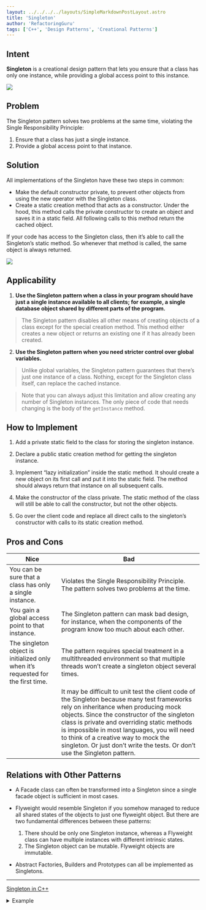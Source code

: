 ```yaml
---
layout: ../../../../layouts/SimpleMarkdownPostLayout.astro
title: 'Singleton'
author: 'RefactoringGuru'
tags: ['C++', 'Design Patterns', 'Creational Patterns']
---
```


## Intent

**Singleton** is a creational design pattern that lets you ensure that a class has only one instance, while providing a global access point to this instance.

![](/images/cxx_design_patterns/Singleton/singleton.png)

## Problem

The Singleton pattern solves two problems at the same time, violating the Single Responsibility Principle:

1. Ensure that a class has just a single instance.
2. Provide a global access point to that instance.

## Solution

All implementations of the Singleton have these two steps in common:

- Make the default constructor private, to prevent other objects from using the new operator with the Singleton class.
- Create a static creation method that acts as a constructor. Under the hood, this method calls the private constructor to create an object and saves it in a static field. All following calls to this method return the cached object.

If your code has access to the Singleton class, then it’s able to call the Singleton’s static method. So whenever that method is called, the same object is always returned.

![](/images/cxx_design_patterns/Singleton/structure-en.png)

## Applicability

1. **Use the Singleton pattern when a class in your program should have just a single instance available to all clients; for example, a single database object shared by different parts of the program.**

> The Singleton pattern disables all other means of creating objects of a class except for the special creation method. This method either creates a new object or returns an existing one if it has already been created.

2. **Use the Singleton pattern when you need stricter control over global variables.**

> Unlike global variables, the Singleton pattern guarantees that there’s just one instance of a class. Nothing, except for the Singleton class itself, can replace the cached instance.

> Note that you can always adjust this limitation and allow creating any number of Singleton instances. The only piece of code that needs changing is the body of the `getInstance` method.

## How to Implement

1. Add a private static field to the class for storing the singleton instance.

2. Declare a public static creation method for getting the singleton instance.

3. Implement “lazy initialization” inside the static method. It should create a new object on its first call and put it into the static field. The method should always return that instance on all subsequent calls.

4. Make the constructor of the class private. The static method of the class will still be able to call the constructor, but not the other objects.

5. Go over the client code and replace all direct calls to the singleton’s constructor with calls to its static creation method.

## Pros and Cons

| Nice                                                                             | Bad                                                                                                                                                                                                                                                                                                                                                                                                       |
|----------------------------------------------------------------------------------|-----------------------------------------------------------------------------------------------------------------------------------------------------------------------------------------------------------------------------------------------------------------------------------------------------------------------------------------------------------------------------------------------------------|
| You can be sure that a class has only a single instance.                         | Violates the Single Responsibility Principle. The pattern solves two problems at the time.                                                                                                                                                                                                                                                                                                                |
| You gain a global access point to that instance.                                 | The Singleton pattern can mask bad design, for instance, when the components of the program know too much about each other.                                                                                                                                                                                                                                                                               |
| The singleton object is initialized only when it’s requested for the first time. | The pattern requires special treatment in a multithreaded environment so that multiple threads won’t create a singleton object several times.                                                                                                                                                                                                                                                             |
|                                                                                  | It may be difficult to unit test the client code of the Singleton because many test frameworks rely on inheritance when producing mock objects. Since the constructor of the singleton class is private and overriding static methods is impossible in most languages, you will need to think of a creative way to mock the singleton. Or just don’t write the tests. Or don’t use the Singleton pattern. |

## Relations with Other Patterns

- A Facade class can often be transformed into a Singleton since a single facade object is sufficient in most cases.

- Flyweight would resemble Singleton if you somehow managed to reduce all shared states of the objects to just one flyweight object. But there are two fundamental differences between these patterns:
  1. There should be only one Singleton instance, whereas a Flyweight class can have multiple instances with different intrinsic states.
  2. The Singleton object can be mutable. Flyweight objects are immutable.

- Abstract Factories, Builders and Prototypes can all be implemented as Singletons.

---

[Singleton in C++](https://refactoring.guru/design-patterns/singleton/cpp/example#example-1)

<details><summary>Example</summary>

```cpp
#include <iostream>
#include <mutex>
#include <string>
#include <thread>

/**
 * The Singleton class defines the `GetInstance` method that serves as an
 * alternative to constructor and lets clients access the same instance of this
 * class over and over.
 */
class Singleton {

  /**
   * The Singleton's constructor/destructor should always be private to
   * prevent direct construction/desctruction calls with the `new`/`delete`
   * operator.
   */
private:
  static Singleton *pinstance_;
  static std::mutex mutex_;

protected:
  Singleton(const std::string value) : value_(value) {}
  ~Singleton() {}
  std::string value_;

public:
  /**
   * Singletons should not be cloneable.
   */
  Singleton(Singleton &other) = delete;
  /**
   * Singletons should not be assignable.
   */
  void operator=(const Singleton &) = delete;
  /**
   * This is the static method that controls the access to the singleton
   * instance. On the first run, it creates a singleton object and places it
   * into the static field. On subsequent runs, it returns the client existing
   * object stored in the static field.
   */

  static Singleton *GetInstance(const std::string &value);
  /**
   * Finally, any singleton should define some business logic, which can be
   * executed on its instance.
   */
  void SomeBusinessLogic() {
    // ...
  }

  std::string value() const { return value_; }
};

/**
 * Static methods should be defined outside the class.
 */

Singleton *Singleton::pinstance_{nullptr};
std::mutex Singleton::mutex_;

/**
 * The first time we call GetInstance we will lock the storage location
 *      and then we make sure again that the variable is null and then we
 *      set the value. RU:
 */
Singleton *Singleton::GetInstance(const std::string &value) {
  std::lock_guard<std::mutex> lock(mutex_);
  if (pinstance_ == nullptr) {
    pinstance_ = new Singleton(value);
  }
  return pinstance_;
}

void ThreadFoo() {
  // Following code emulates slow initialization.
  std::this_thread::sleep_for(std::chrono::milliseconds(1000));
  Singleton *singleton = Singleton::GetInstance("FOO");
  std::cout << singleton->value() << "\n";
}

void ThreadBar() {
  // Following code emulates slow initialization.
  std::this_thread::sleep_for(std::chrono::milliseconds(1000));
  Singleton *singleton = Singleton::GetInstance("BAR");
  std::cout << singleton->value() << "\n";
}

int main() {
  std::cout << "If you see the same value, then singleton was reused (yay!\n"
            << "If you see different values, then 2 singletons were created "
               "(booo!!)\n\n"
            << "RESULT:\n";
  std::thread t1(ThreadFoo);
  std::thread t2(ThreadBar);
  t1.join();
  t2.join();

  return 0;
}
```

</details>
